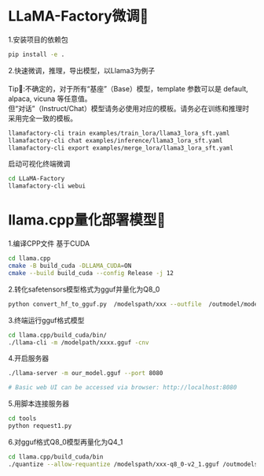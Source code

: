 # LLaMA-Factory微调🦕
1.安装项目的依赖包
```bash
pip install -e .
```
2.快速微调，推理，导出模型，以Llama3为例子<br><br>
Tip🌼:不确定的，对于所有“基座”（Base）模型，template 参数可以是 default, alpaca, vicuna 等任意值。<br>
但“对话”（Instruct/Chat）模型请务必使用对应的模板。请务必在训练和推理时采用完全一致的模板。
```bash
llamafactory-cli train examples/train_lora/llama3_lora_sft.yaml
llamafactory-cli chat examples/inference/llama3_lora_sft.yaml
llamafactory-cli export examples/merge_lora/llama3_lora_sft.yaml
```
启动可视化终端微调
```bash
cd LLaMA-Factory
llamafactory-cli webui
```
# llama.cpp量化部署模型🦕
1.编译CPP文件
基于CUDA
```bash
cd llama.cpp
cmake -B build_cuda -DLLAMA_CUDA=ON
cmake --build build_cuda --config Release -j 12
```

2.转化safetensors模型格式为gguf并量化为Q8_0
```bash
python convert_hf_to_gguf.py  /modelspath/xxx --outfile  /outmodel/modelname-q8_0-v1.gguf --outtype q8_0
```
3.终端运行gguf格式模型
```bash
cd llama.cpp/build_cuda/bin/
./llama-cli -m /modelpath/xxxx.gguf -cnv
```
4.开启服务器
```bash
./llama-server -m our_model.gguf --port 8080

# Basic web UI can be accessed via browser: http://localhost:8080
```
5.用脚本连接服务器
```bash
cd tools
python request1.py
```
6.对gguf格式Q8_0模型再量化为Q4_1

```bash
cd llama.cpp/build_cuda/bin
./quantize --allow-requantize /modelspath/xxx-q8_0-v2_1.gguf /outmodelspath/xxx-q4_1-v1.gguf Q4_1
